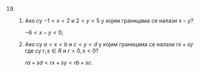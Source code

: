 19. 1. Ако су $-1<x<2$ и $2<y<5$ у којим границама се налази $x-y$?

        $-6<x-y<0;$

    2. Ако су $a<x<b$ и $c<y<d$ у којим границама се налази $rx+sy$ где су $r,s  \in R$ и $r>0, s<0$?

        $ra+sd<rx+sy<rb+sc.$

